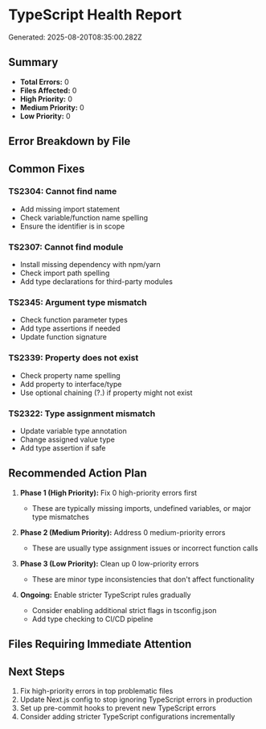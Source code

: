 # TypeScript Health Report

Generated: 2025-08-20T08:35:00.282Z

## Summary
- **Total Errors:** 0
- **Files Affected:** 0
- **High Priority:** 0
- **Medium Priority:** 0  
- **Low Priority:** 0

## Error Breakdown by File



## Common Fixes


### TS2304: Cannot find name
- Add missing import statement
- Check variable/function name spelling
- Ensure the identifier is in scope

### TS2307: Cannot find module
- Install missing dependency with npm/yarn
- Check import path spelling
- Add type declarations for third-party modules

### TS2345: Argument type mismatch
- Check function parameter types
- Add type assertions if needed
- Update function signature

### TS2339: Property does not exist
- Check property name spelling
- Add property to interface/type
- Use optional chaining (?.) if property might not exist

### TS2322: Type assignment mismatch
- Update variable type annotation
- Change assigned value type
- Add type assertion if safe


## Recommended Action Plan

1. **Phase 1 (High Priority):** Fix 0 high-priority errors first
   - These are typically missing imports, undefined variables, or major type mismatches
   
2. **Phase 2 (Medium Priority):** Address 0 medium-priority errors  
   - These are usually type assignment issues or incorrect function calls
   
3. **Phase 3 (Low Priority):** Clean up 0 low-priority errors
   - These are minor type inconsistencies that don't affect functionality

4. **Ongoing:** Enable stricter TypeScript rules gradually
   - Consider enabling additional strict flags in tsconfig.json
   - Add type checking to CI/CD pipeline

## Files Requiring Immediate Attention



## Next Steps

1. Fix high-priority errors in top problematic files
2. Update Next.js config to stop ignoring TypeScript errors in production
3. Set up pre-commit hooks to prevent new TypeScript errors
4. Consider adding stricter TypeScript configurations incrementally
